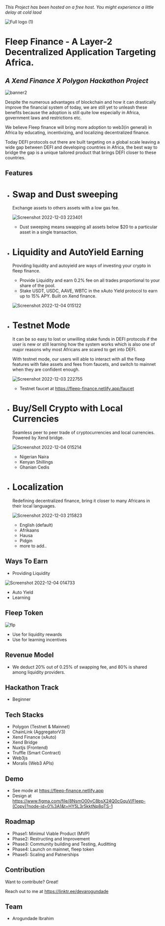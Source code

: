*This Project has been hosted on a free host. You might experience a little delay at cold laod*

![Full logo (1)](https://user-images.githubusercontent.com/81397790/205451204-af32f247-3d7c-43af-9283-bff7aa3821a9.png)
# Fleep Finance - A Layer-2 Decentralized Application Targeting Africa.
## _A Xend Finance X Polygon Hackathon Project_

![banner2](https://user-images.githubusercontent.com/81397790/205460460-df88671d-f708-4791-b107-9ac7b4337ed2.png)

Despite the numerous advantages of blockchain and how it can drastically improve the financial system of today, we are still yet to unleash these benefits because the adoption is still quite low especially in Africa, government laws and restrictions etc.

We believe Fleep finance will bring more adoption to web3(in general) in Africa by educating, incentivizing, and localizing decentralized finance.

Today DEFI protocols out there are built targeting on a global scale leaving a wide gap between DEFI and developing countries in Africa, the best way to 
bridge the gap is a unique tailored product that brings DEFI closer to these countries.

## Features
- # Swap and Dust sweeping 
    Exchange assets to others assets with a low gas fee.
    
   ![Screenshot 2022-12-03 223401](https://user-images.githubusercontent.com/81397790/205468656-10c5b5a9-36ca-4afd-bbcb-8ba95d12a3e1.png)

  - Dust sweeping means swapping all assets below $20 to a particular asset in a single transaction.

- # Liquidity and AutoYield Earning
    Providing liquidity and autoyield are ways of investing your crypto in fleep finance.
    
  - Provide Liquidity and earn 0.2% fee on all trades proportional to your share of the pool.
  - Stake USDT, USDC, AAVE, WBTC in the xAuto Yield protocol to earn up to 15% APY. Built on Xend finance.
  
   ![Screenshot 2022-12-04 015122](https://user-images.githubusercontent.com/81397790/205468676-44033b0a-48cf-42b2-9fc7-3da894065d3d.png)

- # Testnet Mode
    It can be so easy to lost or unwilling stake funds in DEFI protocols if the user is new or still learning how the system works which is also one of major reasons why most Africans are scared to get into DEFI.
    
    With testnet mode, our users will able to interact with all the fleep features with fake assets and fees from faucets, and switch to mainnet when they are confident enough.
    
   ![Screenshot 2022-12-03 222755](https://user-images.githubusercontent.com/81397790/205468636-60993b03-a40b-4ab2-ad6e-f49c30dbc0a9.png)
  
  - Testnet faucet at https://fleep-finance.netlify.app/faucet
  
- # Buy/Sell Crypto with Local Currencies
    Seamless peer to peer trade of cryptocurrencies and local currencies. Powered by Xend bridge.
    
   ![Screenshot 2022-12-04 015214](https://user-images.githubusercontent.com/81397790/205468627-fa4f9a72-dc8a-4d18-8f8c-07463da05be4.png)
  
  - Nigerian Naira
  - Kenyan Shillings
  - Ghanian Cedis

- # Localization
    Redefining decentralized finance, bring it closer to many Africans in their local languages.
    
    ![Screenshot 2022-12-03 215823](https://user-images.githubusercontent.com/81397790/205468613-bae88429-1398-45bf-b7d0-a302104da03c.png)
    
  - English (default)
  - Afrikaans
  - Hausa
  - Pidgin
  - more to add..
  
## Ways To Earn 
- Providing Liquidity

![Screenshot 2022-12-04 014733](https://user-images.githubusercontent.com/81397790/205468605-ceaf27b2-82f8-4a9d-9af2-c09d20cdcf18.png)

- Auto Yield
- Learning 

## Fleep Token
![flp](https://user-images.githubusercontent.com/81397790/205451770-10c5f4f2-3f4e-4595-99c7-4e6c464e9db6.png)
- Use for liquidity rewards
- Use for learning incentives

## Revenue Model
- We deduct 20% out of 0.25% of swapping fee, and 80% is shared among liquidity providers.

## Hackathon Track
- Beginner
  
## Tech Stacks

- Polygon (Testnet & Mainnet)
- ChainLink (AggregatorV3)
- Xend Finance (xAuto)
- Xend Bridge 
- Nuxtjs (Frontend)
- Truffle (Smart Contract)
- Web3js
- Moralis (Web3 APIs)

## Demo
- See mode at https://fleep-finance.netlify.app
- Design at https://www.figma.com/file/8NsmO00yC8bsX24Q0cGquV/Fleep-(Copy)?node-id=0%3A1&t=HY5L3r5kktNp8qTS-1
   
## Roadmap
- Phase1: Minimul Viable Product (MVP)
- Phase2: Restructing and Improvement
- Phase3: Community building and Testing, Auditting
- Phase4: Launch on mainnet, fleep token
- Phase5: Scaling and Patnerships

## Contribution

Want to contribute? Great!

Reach out to me at https://linktr.ee/devarogundade

## Team
- Arogundade Ibrahim
